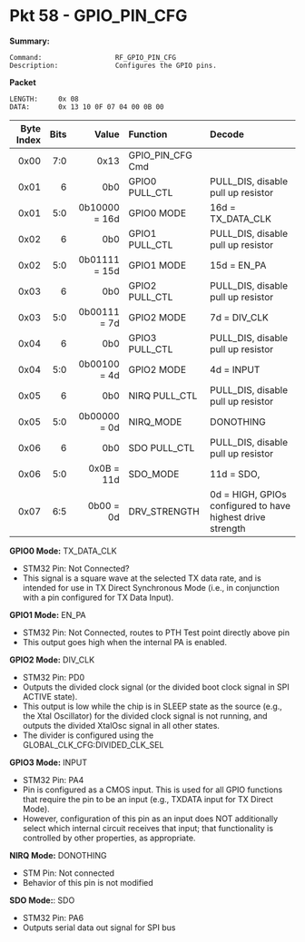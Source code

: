 # Pkt 58 - GPIO_PIN_CFG

**Summary:**    
```
Command:                  RF_GPIO_PIN_CFG
Description:              Configures the GPIO pins.
```

**Packet**
```
LENGTH:     0x 08
DATA:       0x 13 10 0F 07 04 00 0B 00
```

| Byte Index | Bits | Value         | Function         | Decode |
| ---------: | ---: | ----:         | :-------         | :----- |
| 0x00       | 7:0  | 0x13          | GPIO_PIN_CFG Cmd |        |
| 0x01       | 6    | 0b0           | GPIO0 PULL_CTL   | PULL_DIS, disable pull up resistor |
| 0x01       | 5:0  | 0b10000 = 16d | GPIO0 MODE       | 16d = TX_DATA_CLK |
| 0x02       | 6    | 0b0           | GPIO1 PULL_CTL   | PULL_DIS, disable pull up resistor |
| 0x02       | 5:0  | 0b01111 = 15d | GPIO1 MODE       | 15d = EN_PA |
| 0x03       | 6    | 0b0           | GPIO2 PULL_CTL   | PULL_DIS, disable pull up resistor |
| 0x03       | 5:0  | 0b00111 = 7d  | GPIO2 MODE       | 7d = DIV_CLK  |
| 0x04       | 6    | 0b0           | GPIO3 PULL_CTL   | PULL_DIS, disable pull up resistor |
| 0x04       | 5:0  | 0b00100 = 4d  | GPIO2 MODE       | 4d = INPUT |
| 0x05       | 6    | 0b0           | NIRQ PULL_CTL    | PULL_DIS, disable pull up resistor |
| 0x05       | 5:0  | 0b00000 = 0d  | NIRQ_MODE        | DONOTHING |
| 0x06       | 6    | 0b0           | SDO PULL_CTL     | PULL_DIS, disable pull up resistor |
| 0x06       | 5:0  | 0x0B = 11d    | SDO_MODE         | 11d = SDO,  |
| 0x07       | 6:5  | 0b00 = 0d     | DRV_STRENGTH     | 0d = HIGH, GPIOs configured to have highest drive strength |

**GPIO0 Mode:** TX_DATA_CLK
- STM32 Pin: Not Connected?
- This signal is a square wave at the selected TX data rate, and is intended for use in TX Direct Synchronous Mode (i.e., in conjunction with a pin configured for TX Data Input).

**GPIO1 Mode:** EN_PA
- STM32 Pin: Not Connected, routes to PTH Test point directly above pin
- This output goes high when the internal PA is enabled.

**GPIO2 Mode:** DIV_CLK
- STM32 Pin: PD0
- Outputs the divided clock signal (or the divided boot clock signal in SPI ACTIVE state). 
- This output is low while the chip is in SLEEP state as the source (e.g., the Xtal Oscillator) for the divided clock signal is not running, and outputs the divided XtalOsc signal in all other states. 
- The divider is configured using the GLOBAL_CLK_CFG:DIVIDED_CLK_SEL

**GPIO3 Mode:** INPUT
- STM32 Pin: PA4
- Pin is configured as a CMOS input. This is used for all GPIO functions that require the pin to be an input (e.g., TXDATA input for TX Direct Mode). 
- However, configuration of this pin as an input does NOT additionally select which internal circuit receives that input; that functionality is controlled by other properties, as appropriate.

**NIRQ Mode:** DONOTHING
- STM Pin: Not connected
- Behavior of this pin is not modified

**SDO Mode:**: SDO
- STM32 Pin: PA6
- Outputs serial data out signal for SPI bus